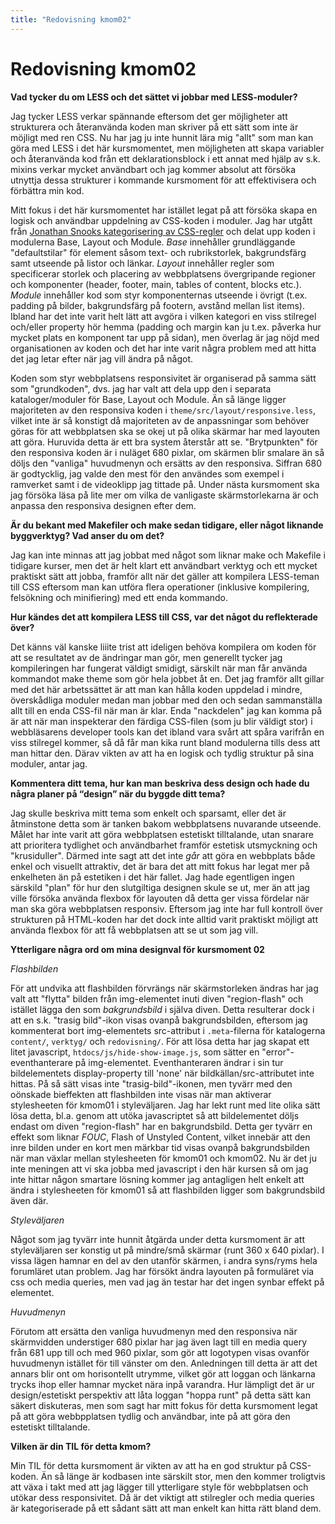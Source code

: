 ```yaml
---
title: "Redovisning kmom02"
---
```

Redovisning kmom02
=========================

**Vad tycker du om LESS och det sättet vi jobbar med LESS-moduler?**

Jag tycker LESS verkar spännande eftersom det ger möjligheter att strukturera och återanvända koden man skriver på ett sätt som inte är möjligt med ren CSS. Nu har jag ju inte hunnit lära mig "allt" som man kan göra med LESS i det här kursmomentet, men möjligheten att skapa variabler och återanvända kod från ett deklarationsblock i ett annat med hjälp av s.k. mixins verkar mycket användbart och jag kommer absolut att försöka utnyttja dessa strukturer i kommande kursmoment för att effektivisera och förbättra min kod.

Mitt fokus i det här kursmomentet har istället legat på att försöka skapa en logisk och användbar uppdelning av CSS-koden i moduler. Jag har utgått från [Jonathan Snooks kategorisering av CSS-regler](https://smacss.com/book/categorizing) och delat upp koden i modulerna Base, Layout och Module. *Base* innehåller grundläggande "defaultstilar" för element såsom text- och rubrikstorlek, bakgrundsfärg samt utseende på listor och länkar. *Layout* innehåller regler som specificerar storlek och placering av webbplatsens övergripande regioner och komponenter (header, footer, main, tables of content, blocks etc.). *Module* innehåller kod som styr komponenternas utseende i övrigt (t.ex. padding på bilder, bakgrundsfärg på footern, avstånd mellan list items). Ibland har det inte varit helt lätt att avgöra i vilken kategori en viss stilregel och/eller property hör hemma (padding och margin kan ju t.ex. påverka hur mycket plats en komponent tar upp på sidan), men överlag är jag nöjd med organisationen av koden och det har inte varit några problem med att hitta det jag letar efter när jag vill ändra på något.

Koden som styr webbplatsens responsivitet är organiserad på samma sätt som "grundkoden", dvs. jag har valt att dela upp den i separata kataloger/moduler för Base, Layout och Module. Än så länge ligger majoriteten av den responsiva koden i <code>theme/src/layout/responsive.less</code>, vilket inte är så konstigt då majoriteten av de anpassningar som behöver göras för att webbplatsen ska se okej ut på olika skärmar har med layouten att göra. Huruvida detta är ett bra system återstår att se. "Brytpunkten" för den responsiva koden är i nuläget 680 pixlar, om skärmen blir smalare än så döljs den "vanliga" huvudmenyn och ersätts av den responsiva. Siffran 680 är godtycklig, jag valde den mest för den användes som exempel i ramverket samt i de videoklipp jag tittade på. Under nästa kursmoment ska jag försöka läsa på lite mer om vilka de vanligaste skärmstorlekarna är och anpassa den responsiva designen efter dem.

**Är du bekant med Makefiler och make sedan tidigare, eller något liknande byggverktyg? Vad anser du om det?**

Jag kan inte minnas att jag jobbat med något som liknar make och Makefile i tidigare kurser, men det är helt klart ett användbart verktyg och ett mycket praktiskt sätt att jobba, framför allt när det gäller att kompilera LESS-teman till CSS eftersom man kan utföra flera operationer (inklusive kompilering, felsökning och minifiering) med ett enda kommando.

**Hur kändes det att kompilera LESS till CSS, var det något du reflekterade över?**

Det känns väl kanske liiite trist att ideligen behöva kompilera om koden för att se resultatet av de ändringar man gör, men generellt tycker jag kompileringen har fungerat väldigt smidigt, särskilt när man får använda kommandot make theme som gör hela jobbet åt en. Det jag framför allt gillar med det här arbetssättet är att man kan hålla koden uppdelad i mindre, överskådliga moduler medan man jobbar med den och sedan sammanställa allt till en enda CSS-fil när man är klar. Enda "nackdelen" jag kan komma på är att när man inspekterar den färdiga CSS-filen (som ju blir väldigt stor) i webbläsarens developer tools kan det ibland vara svårt att spåra varifrån en viss stilregel kommer, så då får man kika runt bland modulerna tills dess att man hittar den. Därav vikten av att ha en logisk och tydlig struktur på sina moduler, antar jag.

**Kommentera ditt tema, hur kan man beskriva dess design och hade du några planer på “design” när du byggde ditt tema?**

Jag skulle beskriva mitt tema som enkelt och sparsamt, eller det är åtminstone detta som är tanken bakom webbplatsens nuvarande utseende. Målet har inte varit att göra webbplatsen estetiskt tilltalande, utan snarare att prioritera tydlighet och användbarhet framför estetisk utsmyckning och "krusiduller". Därmed inte sagt att det inte *går* att göra en webbplats både enkel och visuellt attraktiv, det är bara det att mitt fokus har legat mer på enkelheten än på estetiken i det här fallet. Jag hade egentligen ingen särskild "plan" för hur den slutgiltiga designen skule se ut, mer än att jag ville försöka använda flexbox för layouten då detta ger vissa fördelar när man ska göra webbplatsen responsiv. Eftersom jag inte har full kontroll över strukturen på HTML-koden har det dock inte alltid varit praktiskt möjligt att använda flexbox för att få webbplatsen att se ut som jag vill.

**Ytterligare några ord om mina designval för kursmoment 02**

*Flashbilden*

För att undvika att flashbilden förvrängs när skärmstorleken ändras har jag valt att "flytta" bilden från img-elementet inuti diven "region-flash" och istället lägga den som *bakgrundsbild* i själva diven. Detta resulterar dock i att en s.k. "trasig bild"-ikon visas ovanpå bakgrundsbilden, eftersom jag kommenterat bort img-elementets src-attribut i <code>.meta</code>-filerna för katalogerna <code>content/</code>, <code>verktyg/</code> och <code>redovisning/</code>. För att lösa detta har jag skapat ett litet javascript, <code>htdocs/js/hide-show-image.js</code>, som sätter en "error"-eventhanterare på img-elementet. Eventhanteraren ändrar i sin tur bildelementets display-property till 'none' när bildkällan/src-attributet inte hittas. På så sätt visas inte "trasig-bild"-ikonen, men tyvärr med den oönskade bieffekten att flashbilden inte visas när man aktiverar stylesheeten för kmom01 i styleväljaren. Jag har lekt runt med lite olika sätt lösa detta, bl.a. genom att utöka javascriptet så att bildelementet döljs endast om diven "region-flash" har en bakgrundsbild. Detta ger tyvärr en effekt som liknar *FOUC*, Flash of Unstyled Content, vilket innebär att den inre bilden under en kort men märkbar tid visas ovanpå bakgrundsbilden när man växlar mellan stylesheeten för kmom01 och kmom02. Nu är det ju inte meningen att vi ska jobba med javascript i den här kursen så om jag inte hittar någon smartare lösning kommer jag antagligen helt enkelt att ändra i stylesheeten för kmom01 så att flashbilden ligger som bakgrundsbild även där.

*Styleväljaren*

Något som jag tyvärr inte hunnit åtgärda under detta kursmoment är att styleväljaren ser konstig ut på mindre/små skärmar (runt 360 x 640 pixlar). I vissa lägen hamnar en del av den utanför skärmen, i andra syns/ryms hela forumläret utan problem. Jag har försökt ändra layouten på formuläret via css och media queries, men vad jag än testar har det ingen synbar effekt på elementet.

*Huvudmenyn*

Förutom att ersätta den vanliga huvudmenyn med den responsiva när skärmvidden understiger 680 pixlar har jag även lagt till en media query från 681 upp till och med 960 pixlar, som gör att logotypen visas ovanför huvudmenyn istället för till vänster om den. Anledningen till detta är att det annars blir ont om horisontellt utrymme, vilket gör att loggan och länkarna trycks ihop eller hamnar mycket nära inpå varandra. Hur lämpligt det är ur design/estetiskt perspektiv att låta loggan "hoppa runt" på detta sätt kan säkert diskuteras, men som sagt har mitt fokus för detta kursmoment legat på att göra webbpplatsen tydlig och användbar, inte på att göra den estetiskt tilltalande.

**Vilken är din TIL för detta kmom?**

Min TIL för detta kursmoment är vikten av att ha en god struktur på CSS-koden. Än så länge är kodbasen inte särskilt stor, men den kommer troligtvis att växa i takt med att jag lägger till ytterligare style för webbplatsen och utökar dess responsivitet. Då är det viktigt att stilregler och media queries är kategoriserade på ett sådant sätt att man enkelt kan hitta rätt bland dem.
